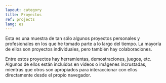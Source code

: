 ```yaml
---
layout: category
title: Proyectos
ref: projects
lang: es
---
```


Esta es una muestra de tan sólo algunos proyectos personales y profesionales
en los que he tomado parte a lo largo del tiempo.
La mayoría de ellos son proyectos individuales, pero también hay colaboraciones.

Entre estos proyectos hay herramientas, demostraciones, juegos, etc.
Algunos de ellos están incluidos en videos o imágenes incrustadas, mientras que
otros son apropiados para interaccionar con ellos directamente desde el propio navegador.
